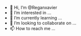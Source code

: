 - 👋 Hi, I’m @Reganxavier
- 👀 I’m interested in ...
- 🌱 I’m currently learning ...
- 💞️ I’m looking to collaborate on ...
- 📫 How to reach me ...

<!---
Reganxavier/Reganxavier is a ✨ special ✨ repository because its `README.md` (this file) appears on your GitHub profile.
You can click the Preview link to take a look at your changes.
-
